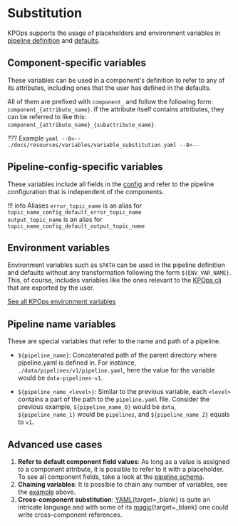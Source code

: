 # Substitution

KPOps supports the usage of placeholders and environment variables in [pipeline definition](../components/overview.md) and [defaults](../defaults.md).

## Component-specific variables

These variables can be used in a component's definition to refer to any of its attributes, including ones that the user has defined in the defaults.

All of them are prefixed with `component_` and follow the following form: `component_{attribute_name}`. If the attribute itself contains attributes, they can be referred to like this: `component_{attribute_name}_{subattribute_name}`.

<!-- dprint-ignore-start -->

??? Example
    ```yaml
    --8<--
    ./docs/resources/variables/variable_substitution.yaml
    --8<--
    ```

<!-- dprint-ignore-end -->

## Pipeline-config-specific variables

These variables include all fields in the [config](../config.md) and refer to the pipeline configuration that is independent of the components.

<!-- dprint-ignore-start -->

!!! info Aliases
    `error_topic_name` is an alias for `topic_name_config_default_error_topic_name`  
    `output_topic_name` is an alias for `topic_name_config_default_output_topic_name`

<!-- dprint-ignore-end -->

## Environment variables

Environment variables such as `$PATH` can be used in the pipeline definition and defaults without any transformation following the form `${ENV_VAR_NAME}`. This, of course, includes variables like the ones relevant to the [KPOps cli](../../references/cli-commands.md) that are exported by the user.

[See all KPOps environment variables](environment_variables.md)

## Pipeline name variables

These are special variables that refer to the name and path of a pipeline.

- `${pipeline_name}`: Concatenated path of the parent directory where pipeline.yaml is defined in.
  For instance, `./data/pipelines/v1/pipeline.yaml`, here the value for the variable would be `data-pipelines-v1`.

- `${pipeline_name_<level>}`: Similar to the previous variable, each `<level>` contains a part of the path to the `pipeline.yaml` file.
  Consider the previous example, `${pipeline_name_0}` would be `data`, `${pipeline_name_1}` would be `pipelines`, and `${pipeline_name_2}` equals to `v1`.

## Advanced use cases

1. **Refer to default component field values**: As long as a value is assigned to a component attribute, it is possible to refer to it with a placeholder. To see all component fields, take a look at the [pipeline schema](../../../schema/pipeline.json).
2. **Chaining variables**: It is possible to chain any number of variables, see the [example](#component-specific-variables) above.
3. **Cross-component substitution**: [YAML](https://yaml.org/){target=_blank} is quite an intricate language and with some of its [magic](https://yaml.org/spec/1.2.2/#692-node-anchors){target=_blank} one could write cross-component references.
